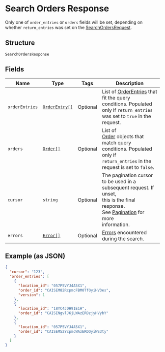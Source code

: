 
# Search Orders Response

Only one of `order_entries` or `orders` fields will be set, depending on whether
`return_entries` was set on the [SearchOrdersRequest](/doc/api/orders.md#search-orders).

## Structure

`SearchOrdersResponse`

## Fields

| Name | Type | Tags | Description |
|  --- | --- | --- | --- |
| `orderEntries` | [`OrderEntry[]`](/doc/models/order-entry.md) | Optional | List of [OrderEntries](/doc/models/order-entry.md) that fit the query<br>conditions. Populated only if `return_entries` was set to `true` in the request. |
| `orders` | [`Order[]`](/doc/models/order.md) | Optional | List of<br>[Order](/doc/models/order.md) objects that match query conditions. Populated only if<br>`return_entries` in the request is set to `false`. |
| `cursor` | `string` | Optional | The pagination cursor to be used in a subsequent request. If unset,<br>this is the final response.<br>See [Pagination](https://developer.squareup.com/docs/basics/api101/pagination) for more<br>information. |
| `errors` | [`Error[]`](/doc/models/error.md) | Optional | [Errors](/doc/models/error.md) encountered during the search. |

## Example (as JSON)

```json
{
  "cursor": "123",
  "order_entries": [
    {
      "location_id": "057P5VYJ4A5X1",
      "order_id": "CAISEM82RcpmcFBM0TfOyiHV3es",
      "version": 1
    },
    {
      "location_id": "18YC4JDH91E1H",
      "order_id": "CAISENgvlJ6jLWAzERDzjyHVybY"
    },
    {
      "location_id": "057P5VYJ4A5X1",
      "order_id": "CAISEM52YcpmcWAzERDOyiWS3ty"
    }
  ]
}
```

